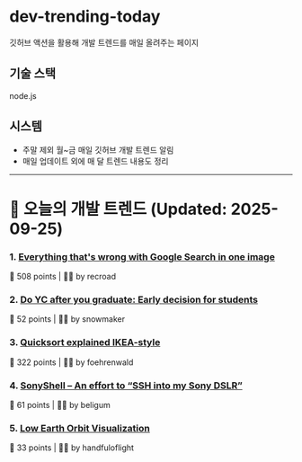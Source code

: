 # dev-trending-today
깃허브 액션을 활용해 개발 트렌드를 매일 올려주는 페이지

## 기술 스택
node.js
## 시스템
- 주말 제외 월~금 매일 깃허브 개발 트렌드 알림
- 매일 업데이트 외에 매 달 트렌드 내용도 정리
---

# 📰 오늘의 개발 트렌드 (Updated: 2025-09-25)

### 1. [Everything that's wrong with Google Search in one image](https://bitbytebit.substack.com/p/everything-thats-wrong-with-google)
💬 508 points | 🧑‍💻 by recroad

### 2. [Do YC after you graduate: Early decision for students](https://www.ycombinator.com/early-decision)
💬 52 points | 🧑‍💻 by snowmaker

### 3. [Quicksort explained IKEA-style](https://idea-instructions.com/quick-sort/)
💬 322 points | 🧑‍💻 by foehrenwald

### 4. [SonyShell – An effort to “SSH into my Sony DSLR”](https://github.com/goudvuur/sonyshell)
💬 61 points | 🧑‍💻 by beligum

### 5. [Low Earth Orbit Visualization](https://platform.leolabs.space/visualization)
💬 33 points | 🧑‍💻 by handfuloflight

